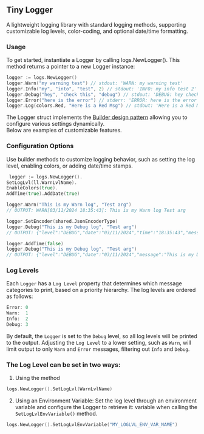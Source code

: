 ## Tiny Logger

A lightweight logging library with standard logging methods,
supporting customizable log levels, color-coding, and optional date/time formatting.

### Usage

To get started, instantiate a Logger by calling logs.NewLogger(). This method returns a pointer to a new Logger
instance:

```go
logger := logs.NewLogger()
logger.Warn("my warning test") // stdout: 'WARN: my warning test'
logger.Info("my", "into", "test", 2) // stdout: 'INFO: my info test 2'
logger.Debug("hey", "check this", "debug") // stdout: 'DEBUG: hey check this debug'
logger.Error("here is the error") // stderr: 'ERROR: here is the error'
logger.Log(colors.Red, "Here is a Red Msg") // stdout: 'Here is a Red Msg' (Colored Red)
```

The Logger struct implements the [Builder design pattern](https://refactoring.guru/design-patterns/builder) allowing you
to configure various settings dynamically.     
Below are examples of customizable features.

### Configuration Options

Use builder methods to customize logging behavior, such as setting the log level, enabling colors, or adding date/time
stamps.

```go
 logger := logs.NewLogger().
SetLogLvl(ll.WarnLvlName).
EnableColors(true).
AddTime(true).AddDate(true)

logger.Warn("This is my Warn log", "Test arg")
// OUTPUT: WARN[03/11/2024 18:35:43]: This is my Warn log Test arg

logger.SetEncoder(shared.JsonEncoderType)
logger.Debug("This is my Debug log", "Test arg")
// OUTPUT: {"level":"DEBUG","date":"03/11/2024","time":"18:35:43","message":"This is my Debug log Test arg"}

logger.AddTime(false)
logger.Debug("This is my Debug log", "Test arg")
// OUTPUT: {"level":"DEBUG","date":"03/11/2024","message":"This is my Debug log Test second arg"}
```

### Log Levels

Each `Logger` has a `Log Level` property that determines which message categories to print, based on a priority
hierarchy.
The log levels are ordered as follows:

```go
Error: 0
Warn:  1
Info:  2
Debug: 3
```

By default, the `Logger` is set to the `Debug` level, so all log levels will be printed to the output.
Adjusting the `Log Level` to a lower setting, such as `Warn`, will limit output to only `Warn` and `Error` messages,
filtering out `Info` and `Debug`.

### The Log Level can be set in two ways:

1. Using the method

```go
logs.NewLogger().SetLogLvl(WarnLvlName)
```

2. Using an Environment Variable: Set the log level through an environment variable and configure the Logger to retrieve
   it:   variable when calling the `SetLogLvlEnvVariable()` method.

```go
logs.NewLogger().SetLogLvlEnvVariable("MY_LOGLVL_ENV_VAR_NAME")
```
